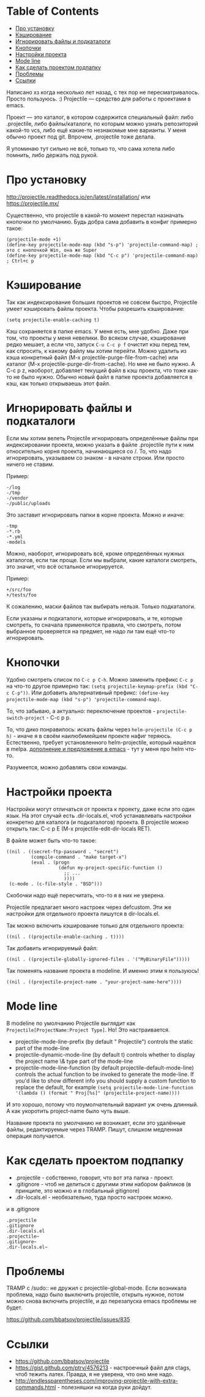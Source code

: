 
# Table of Contents

-   [Про установку](#orgec46de9)
-   [Кэширование](#org561a9f7)
-   [Игнорировать файлы и подкаталоги](#org59447aa)
-   [Кнопочки](#org9456f04)
-   [Настройки проекта](#orgd0b8324)
-   [Mode line](#orgf65d800)
-   [Как сделать проектом подпапку](#orgdd6b1c4)
-   [Проблемы](#orge4830db)
-   [Ссылки](#orge1c6c77)

<div class="preview" id="orgdf3ac1c">
<p>
Написано хз когда несколько лет назад, с тех пор не пересматривалось. Просто пользуюсь. :) Projectile — средство для работы с проектами в emacs.
</p>

</div>

Проект — это каталог, в котором содержится специальный файл: либо .projectile, либо файлы/каталоги, по которым можно узнать репозиторий какой-то vcs, либо ещё какие-то незнакомые мне варианты. У меня обычно проект под git. Впрочем, .projectile тоже делала.

Я упоминаю тут сильно не всё, только то, что сама хотела либо помнить, либо держать под рукой.


<a id="orgec46de9"></a>

# Про установку

<http://projectile.readthedocs.io/en/latest/installation/> или <https://projectile.mx/>

Существенно, что projectile в какой-то момент перестал назначать кнопочки по умолчанию. Будь добра сама добавить в конфиг примерно такое:

    (projectile-mode +1)
    (define-key projectile-mode-map (kbd "s-p") 'projectile-command-map) ; это с кнопочкой Win, она же Super
    (define-key projectile-mode-map (kbd "C-c p") 'projectile-command-map) ; Ctrl+c p


<a id="org561a9f7"></a>

# Кэширование

Так как индексирование больших проектов не совсем быстро, Projectile умеет кэшировать файлы проекта. Чтобы разрешить кэширование:

    (setq projectile-enable-caching t)

Кэш сохраняется  в папке emacs. У меня есть, мне удобно. Даже при том, что проекты у меня невелики. Во всяком случае, кэширование редко мешает, а если что, запуск `C-u C-c p f` очистит кэш перед тем, как спросить, к какому файлу мы хотим перейти. Можно удалить из кэша конкретный файл (M-x projectile-purge-file-from-cache) или каталог (M-x projectile-purge-dir-from-cache). Но мне не было нужно. А C-c p z, наоборот, добавляет текущий файл в кэш проекта, что тоже как-то не было нужно. Обычно новый файл в папке проекта добавляется в кэш, как только открываешь этот файл.


<a id="org59447aa"></a>

# Игнорировать файлы и подкаталоги

Если мы хотим велеть Projectile игнорировать определённые файлы при индексировании проекта, можно указать в файле .projectile пути к ним относительно корня проекта, начинающиеся со /. То, что надо игнорировать, указываем со знаком - в начале строки. Или просто ничего не ставим.

Пример:

    -/log
    -/tmp
    -/vendor
    -/public/uploads

Это заставит игнорировать папки в корне проекта. Можно и иначе:

    -tmp
    -*.rb
    -*.yml
    -models

Можно, наоборот, игнорировать всё, кроме определённых нужных каталогов, если так проще. Если мы выбрали, какие каталоги смотреть, это значит, что всё остальное игнорируется.

Пример:

    +/src/foo
    +/tests/foo

К сожалению, маски файлов так выбирать нельзя. Только подкаталоги.

Если указаны и подкаталоги, которые игнорировать, и те, которые смотреть, то сначала применяются правила, что смотреть, потом выбранное проверяется на предмет, не надо ли там ещё что-то игнорировать.


<a id="org9456f04"></a>

# Кнопочки

Удобно смотреть список по `C-c p C-h`. Можно заменить префикс `C-c p` на что-то другое примерно так: `(setq projectile-keymap-prefix (kbd "C-c C-p"))`. Или добавить альтернативный префикс: `(define-key projectile-mode-map (kbd "s-p") 'projectile-command-map)`.

То, что забываю, а актуально: переключение проектов - `projectile-switch-project` - C-c p p.

То, что дико понравилось: искать файлы через `helm-projectile (C-c p h)` - иначе я в своём наилюбимейшем проекте нафиг теряюсь. Естественно, требует установленного helm-projectile, который нашёлся в melpa. [дополнение и предложение в emacs](20201120235900-дополнение_и_предложение_в_emacs.publ.md) - тут у меня про helm что-то. 

Разумеется, можно добавлять свои команды.


<a id="orgd0b8324"></a>

# Настройки проекта

Настройки могут отличаться от проекта к проекту, даже если это один язык. На этот случай есть .dir-locals.el, чтоб устанавливать настройки конкретно для каталога  (и подкаталогов) проекта. В projectile можно открыть так: C-c p E (M-x projectile-edit-dir-locals RET).

В файле может быть что-то такое:

    ((nil . ((secret-ftp-password . "secret")
             (compile-command . "make target-x")
             (eval . (progn
                       (defun my-project-specific-function ()
                         ;; ...
                         ))))
     (c-mode . (c-file-style . "BSD")))

Скобочки надо ещё пересчитать, что-то я в них не уверена.

Projectile предлагает много настроек через defcustom. Эти же настройки для отдельного проекта пишутся в dir-locals.el.

Так можно включить кэширование только для отдельного проекта:

    ((nil . ((projectile-enable-caching . t))))

Так добавить игнорируемый файл:

    ((nil . ((projectile-globally-ignored-files . '("MyBinaryFile")))))

Так поменять название проекта в modeline. И именно этим я пользуюсь!

    ((nil . ((projectile-project-name . "your-project-name-here"))))


<a id="orgf65d800"></a>

# Mode line

В modeline по умолчанию Projectile выглядит как `Projectile[ProjectName:Project Type]`. Но! Это настраивается.

-   projectile-mode-line-prefix (by default " Projectile") controls the static part of the mode-line
-   projectile-dynamic-mode-line (by default t) controls whether to display the project name \\& type part of the mode-line
-   projectile-mode-line-function (by default projectile-default-mode-line) controls the actual function to be invoked to generate the mode-line. If you'd like to show different info you should supply a custom function to replace the default, for example `(setq projectile-mode-line-function '(lambda () (format " Proj[%s]" (projectile-project-name))))`

И это хорошо, потому что поумолчательный вариант уж очень длинный. А как укоротить project-name было чуть выше.

Название проекта по умолчанию не возникает, если это удалённые файлы, редактируемые через TRAMP. Пишут, слишком медленная операция получается.


<a id="orgdd6b1c4"></a>

# Как сделать проектом подпапку

-   .projectile     - собственно, говорит, что вот эта папка - проект.
-   .gitignore      - чтоб не делиться с другими этим набором файликов (в принципе, это можно и в глобальный gitignore)
-   .dir-locals.el  - необязательно, туда просто настроек можно.

и в .gitignore

    .projectile
    .gitignore
    .dir-locals.el
    .projectile~
    .gitignore~
    .dir-locals.el~


<a id="orge4830db"></a>

# Проблемы

TRAMP c /sudo:: не дружил с projectile-global-mode. Если возникала проблема, надо было выключить projectile, открыть нужное, потом можно снова включить projectile, и до перезапуска emacs проблемы не будет.

<https://github.com/bbatsov/projectile/issues/835>


<a id="orge1c6c77"></a>

# Ссылки

-   <https://github.com/bbatsov/projectile>
-   <https://gist.github.com/ptrv/4576213> - настроечный файл для ctags, чтоб тежить латех. Правда, я не уверена, что оно мне надо.
-   <http://endlessparentheses.com/improving-projectile-with-extra-commands.html> - полезняшки на когда руки дойдут.

